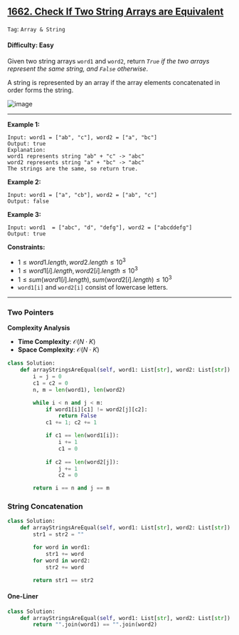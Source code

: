 ## [1662. Check If Two String Arrays are Equivalent](https://leetcode.com/problems/check-if-two-string-arrays-are-equivalent)

```Tag```: ```Array & String```

#### Difficulty: Easy

Given two string arrays ```word1``` and ```word2```, return _```True``` if the two arrays represent the same string, and ```False``` otherwise_.

A string is represented by an array if the array elements concatenated in order forms the string.

![image](https://github.com/quananhle/Python/assets/35042430/2fd60c9e-3861-45ac-b793-5e8ef7a5e998)

---

__Example 1:__
```
Input: word1 = ["ab", "c"], word2 = ["a", "bc"]
Output: true
Explanation:
word1 represents string "ab" + "c" -> "abc"
word2 represents string "a" + "bc" -> "abc"
The strings are the same, so return true.
```

__Example 2:__
```
Input: word1 = ["a", "cb"], word2 = ["ab", "c"]
Output: false
```

__Example 3:__
```
Input: word1  = ["abc", "d", "defg"], word2 = ["abcddefg"]
Output: true
```

__Constraints:__

- $1 \le word1.length, word2.length \le 10^3$
- $1 \le word1[i].length, word2[i].length \le 10^3$
- $1 \le sum(word1[i].length), sum(word2[i].length) \le 10^3$
- ```word1[i]``` and ```word2[i]``` consist of lowercase letters.

---

### Two Pointers

__Complexity Analysis__

- __Time Complexity__: $\mathcal{O}(N \cdot K)$
- __Space Complexity__: $\mathcal{O}(N \cdot K)$

```Python
class Solution:
    def arrayStringsAreEqual(self, word1: List[str], word2: List[str]) -> bool:
        i = j = 0
        c1 = c2 = 0
        n, m = len(word1), len(word2)

        while i < n and j < m:
            if word1[i][c1] != word2[j][c2]:
                return False
            c1 += 1; c2 += 1

            if c1 == len(word1[i]):
                i += 1
                c1 = 0
            
            if c2 == len(word2[j]):
                j += 1
                c2 = 0

        return i == n and j == m
```

### String Concatenation

```Python
class Solution:
    def arrayStringsAreEqual(self, word1: List[str], word2: List[str]) -> bool:
        str1 = str2 = ""

        for word in word1:
            str1 += word
        for word in word2:
            str2 += word 

        return str1 == str2
```

#### One-Liner

```Python
class Solution:
    def arrayStringsAreEqual(self, word1: List[str], word2: List[str]) -> bool:
        return "".join(word1) == "".join(word2)
```
